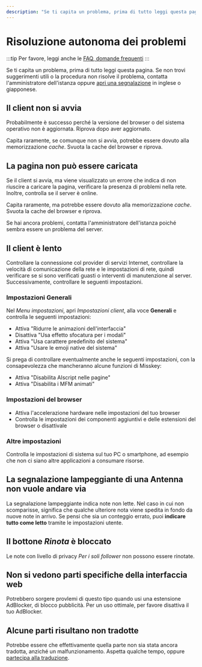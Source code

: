 ```yaml
---
description: "Se ti capita un problema, prima di tutto leggi questa pagina"
---
```


# Risoluzione autonoma dei problemi

:::tip
Per favore, leggi anche le [FAQ, domande frequenti](./faq.md)
:::

Se ti capita un problema, prima di tutto leggi questa pagina.
Se non trovi suggerimenti utili o la procedura non risolve il problema, contatta l'amministratore dell'istanza oppure [apri una segnalazione](./report-issue) in inglese o giapponese.

## Il client non si avvia

Probabilmente è successo perché la versione del browser o del sistema operativo non è aggiornata. Riprova dopo aver aggiornato.

Capita raramente, se comunque non si avvia, potrebbe essere dovuto alla memorizzazione _cache_. Svuota la cache del browser e riprova.

## La pagina non può essere caricata

Se il client si avvia, ma viene visualizzato un errore che indica di non riuscire a caricare la pagina, verificare la presenza di problemi nella rete. Inoltre, controlla se il server è online.

Capita raramente, ma potrebbe essere dovuto alla memorizzazione _cache_. Svuota la cache del browser e riprova.

Se hai ancora problemi, contatta l'amministratore dell'istanza poiché sembra essere un problema del server.

## Il client è lento

Controllare la connessione col provider di servizi Internet, controllare la velocità di comunicazione della rete e le impostazioni di rete, quindi verificare se si sono verificati guasti o interventi di manutenzione al server.
Successivamente, controllare le seguenti impostazioni.

### Impostazioni Generali

Nel _Menu impostazioni_, apri _Impostazioni client_, alla voce **Generali** e controlla le seguenti impostazioni:

- Attiva "Ridurre le animazioni dell'interfaccia"
- Disattiva "Usa effetto sfocatura per i modali"
- Attiva "Usa carattere predefinito del sistema"
- Attiva "Usare le emoji native del sistema"

Si prega di controllare eventualmente anche le seguenti impostazioni, con la consapevolezza che mancheranno alcune funzioni di Misskey:

- Attiva "Disabilita AIscript nelle pagine"
- Attiva "Disabilita i MFM animati"

### Impostazioni del browser

- Attiva l'accelerazione hardware nelle impostazioni del tuo browser
- Controlla le impostazioni dei componenti aggiuntivi e delle estensioni del browser o disattivale

### Altre impostazioni

Controlla le impostazioni di sistema sul tuo PC o smartphone, ad esempio che non ci siano altre applicazioni a consumare risorse.

## La segnalazione lampeggiante di una Antenna non vuole andare via

La segnalazione lampeggiante indica note non lette. Nel caso in cui non scomparisse, significa che qualche ulteriore nota viene spedita in fondo da nuove note in arrivo.
Se pensi che sia un conteggio errato, puoi **indicare tutto come letto** tramite le impostazioni utente.

## Il bottone _Rinota_ è bloccato

Le note con livello di privacy _Per i soli follower_ non possono essere rinotate.

## Non si vedono parti specifiche della interfaccia web

Potrebbero sorgere provlemi di questo tipo quando usi una estensione AdBlocker, di blocco pubblicità.
Per un uso ottimale, per favore disattiva il tuo AdBlocker.

## Alcune parti risultano non tradotte

Potrebbe essere che effettivamente quella parte non sia stata ancora tradotta, anziché un malfunzionamento. Aspetta qualche tempo, oppure [partecipa alla traduzione](./misskey).
